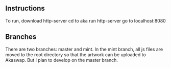 ## Instructions
To run, 
download http-server
cd to aka
run http-server
go to localhost:8080

## Branches
There are two branches: master and mint. In the mint branch, all js files are moved to the root directory
so that the artwork can be uploaded to Akaswap. But I plan to develop on the master branch.
